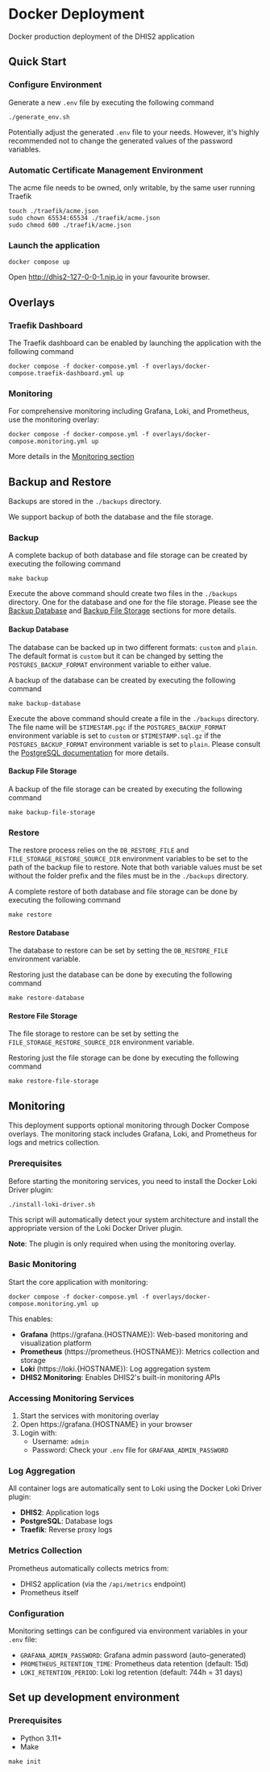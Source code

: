 # Docker Deployment

Docker production deployment of the DHIS2 application

## Quick Start

### Configure Environment

Generate a new `.env` file by executing the following command

```shell
./generate_env.sh
```

Potentially adjust the generated `.env` file to your needs. However, it's highly recommended not to change the generated values of the password variables.

### Automatic Certificate Management Environment

The acme file needs to be owned, only writable, by the same user running Traefik

```shell
touch ./traefik/acme.json
sudo chown 65534:65534 ./traefik/acme.json
sudo chmod 600 ./traefik/acme.json
```

### Launch the application

```shell
docker compose up
```

Open http://dhis2-127-0-0-1.nip.io in your favourite browser.

## Overlays

### Traefik Dashboard

The Traefik dashboard can be enabled by launching the application with the following command

```shell
docker compose -f docker-compose.yml -f overlays/docker-compose.traefik-dashboard.yml up
```

### Monitoring

For comprehensive monitoring including Grafana, Loki, and Prometheus, use the monitoring overlay:

```shell
docker compose -f docker-compose.yml -f overlays/docker-compose.monitoring.yml up
```

More details in the [Monitoring section](#monitoring-1)

## Backup and Restore

Backups are stored in the `./backups` directory.

We support backup of both the database and the file storage.

### Backup

A complete backup of both database and file storage can be created by executing the following command

```shell
make backup
```

Execute the above command should create two files in the `./backups` directory. One for the database and one for the file storage. Please see the [Backup Database](#backup-database) and [Backup File Storage](#backup-file-storage) sections for more details.

#### Backup Database

The database can be backed up in two different formats: `custom` and `plain`. The default format is `custom` but it can be changed by setting the `POSTGRES_BACKUP_FORMAT` environment variable to either value.

A backup of the database can be created by executing the following command

```shell
make backup-database
```

Execute the above command should create a file in the `./backups` directory. The file name will be `$TIMESTAM.pgc` if the `POSTGRES_BACKUP_FORMAT` environment variable is set to `custom` or `$TIMESTAMP.sql.gz` if the `POSTGRES_BACKUP_FORMAT` environment variable is set to `plain`. Please consult the [PostgreSQL documentation](https://www.postgresql.org/docs/current/app-pgdump.html) for more details.

#### Backup File Storage

A backup of the file storage can be created by executing the following command

```shell
make backup-file-storage
```

### Restore

The restore process relies on the `DB_RESTORE_FILE` and `FILE_STORAGE_RESTORE_SOURCE_DIR` environment variables to be set to the path of the backup file to restore. Note that both variable values must be set without the folder prefix and the files must be in the `./backups` directory.

A complete restore of both database and file storage can be done by executing the following command

```shell
make restore
```

#### Restore Database

The database to restore can be set by setting the `DB_RESTORE_FILE` environment variable.

Restoring just the database can be done by executing the following command

```shell
make restore-database
```

#### Restore File Storage

The file storage to restore can be set by setting the `FILE_STORAGE_RESTORE_SOURCE_DIR` environment variable.

Restoring just the file storage can be done by executing the following command

```shell
make restore-file-storage
```

## Monitoring

This deployment supports optional monitoring through Docker Compose overlays. The monitoring stack includes Grafana, Loki, and Prometheus for logs and metrics collection.

### Prerequisites

Before starting the monitoring services, you need to install the Docker Loki Driver plugin:

```shell
./install-loki-driver.sh
```

This script will automatically detect your system architecture and install the appropriate version of the Loki Docker Driver plugin.

**Note**: The plugin is only required when using the monitoring overlay.

### Basic Monitoring

Start the core application with monitoring:

```shell
docker compose -f docker-compose.yml -f overlays/docker-compose.monitoring.yml up
```

This enables:
- **Grafana** (https://grafana.{HOSTNAME}): Web-based monitoring and visualization platform
- **Prometheus** (https://prometheus.{HOSTNAME}): Metrics collection and storage
- **Loki** (https://loki.{HOSTNAME}): Log aggregation system
- **DHIS2 Monitoring**: Enables DHIS2's built-in monitoring APIs

### Accessing Monitoring Services

1. Start the services with monitoring overlay
2. Open https://grafana.{HOSTNAME} in your browser
3. Login with:
   - Username: `admin`
   - Password: Check your `.env` file for `GRAFANA_ADMIN_PASSWORD`

### Log Aggregation

All container logs are automatically sent to Loki using the Docker Loki Driver plugin:
- **DHIS2**: Application logs
- **PostgreSQL**: Database logs
- **Traefik**: Reverse proxy logs

### Metrics Collection

Prometheus automatically collects metrics from:
- DHIS2 application (via the `/api/metrics` endpoint)
- Prometheus itself

### Configuration

Monitoring settings can be configured via environment variables in your `.env` file:

- `GRAFANA_ADMIN_PASSWORD`: Grafana admin password (auto-generated)
- `PROMETHEUS_RETENTION_TIME`: Prometheus data retention (default: 15d)
- `LOKI_RETENTION_PERIOD`: Loki log retention (default: 744h = 31 days)

## Set up development environment

### Prerequisites

- Python 3.11+
- Make

```shell
make init
```

